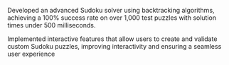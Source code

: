 Developed an advanced Sudoku solver using backtracking algorithms, achieving a 100% success rate on over
1,000 test puzzles with solution times under 500 milliseconds.

Implemented interactive features that allow users to create and validate custom Sudoku puzzles, improving
interactivity and ensuring a seamless user experience
